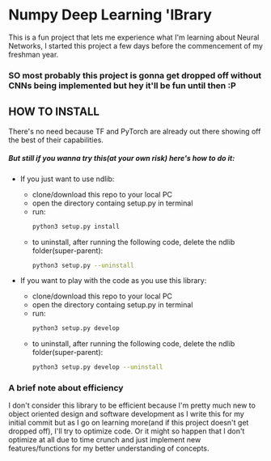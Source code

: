 # Numpy Deep Learning 'IBrary

This is a fun project that lets me experience what I'm learning about Neural Networks, I started this project a few days before the commencement of my freshman year.



### SO most probably this project is gonna get dropped off without CNNs being implemented but hey it'll be fun until then :P



## HOW TO INSTALL
There's no need because TF and PyTorch are already out there showing off the best of their capabilities.
##### But still if you wanna try this(at your own risk) here's how to do it:
- If you just want to use ndlib:
    - clone/download this repo to your local PC
    - open the directory containg setup.py in terminal
    - run:
        ```bash
        python3 setup.py install
        ```
    - to uninstall, after running the following code, delete the ndlib folder(super-parent):
        ```bash
        python3 setup.py --uninstall
        ```

- If you want to play with the code as you use this library:
    - clone/download this repo to your local PC
    - open the directory containg setup.py in terminal
    - run:
        ```bash
        python3 setup.py develop
        ````
    - to uninstall, after running the following code, delete the ndlib folder(super-parent):
        ```bash
        python3 setup.py develop --uninstall
        ````

### A brief note about efficiency
I don't consider this library to be efficient because I'm pretty much new to object oriented design and software development as I write this for my initial commit but as I go on learning more(and if this project doesn't get dropped off), I'll try to optimize code. Or it might so happen that I don't optimize at all due to time crunch and just implement new features/functions for my better understanding of concepts.
